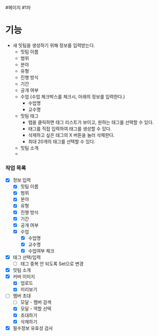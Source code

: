 #페이지 #1차
# 기능
* 새 밋팀을 생성하기 위해 정보를 입력받는다.
	* 밋팀 이름
	* 범위
	* 분야
	* 유형
	* 진행 방식
	* 기간
	* 공개 여부
	* 수업 (수업 체크박스를 체크시, 아래의 정보를 입력한다.)
		* 수업명
		* 교수명
	* 밋팀 태그
		* 탭을 클릭하면 태그 리스트가 보이고, 원하는 태그를 선택할 수 있다.
		* 태그를 직접 입력하여 태그를 생성할 수 있다.
		* 삭제하고 싶은 태그의 X 버튼을 눌러 삭제한다.
		* 최대 20개의 태그를 선택할 수 있다.
	* 밋팀 소개
	* 


### 작업 목록
* [x] 정보 입력
	* [x] 밋팀 이름
	* [x] 범위
	* [x] 분야
	* [x] 유형
	* [x] 진행 방식
	* [x] 기간
	* [x] 공개 여부
	* [x] 수업
		* [x] 수업명
		* [x] 교수명
		* [x] 수업여부 체크
* [x] 태그 선택/입력
	* [ ] 태그 중복 안 되도록 Set으로 변경
* [x] 밋팀 소개
* [x] 커버 이미지
	* [x] 업로드
	* [x] 미리보기
* [ ] 멤버 초대
	* [ ] 모달 - 멤버 검색
	* [x] 모달 - 역할 선택
	* [x] 초대하기
	* [x] 삭제하기
* [x] 필수정보 유효성 검사